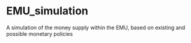 # EMU_simulation
A simulation of the money supply within the EMU, based on existing and possible monetary policies
